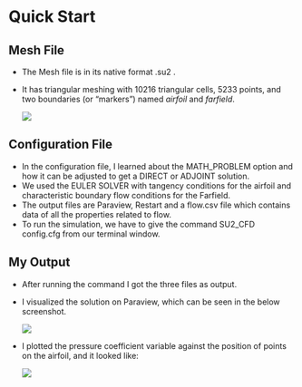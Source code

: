 ﻿# <a name="_bum1s8drs34"></a>Quick Start 
## <a name="_swu0kba818le"></a>Mesh File
- The Mesh file is in its native format .su2 .
- It has triangular meshing with 10216 triangular cells, 5233 points, and two boundaries (or “markers”) named *airfoil* and *farfield*. 

  

  ![](Aspose.Words.2ce079df-077d-425b-926c-ec925e630d0c.001.png)

## <a name="_enuov1hng7c5"></a>Configuration File
- In the configuration file, I learned about the MATH\_PROBLEM  option and how it can be adjusted to get a DIRECT or ADJOINT solution.
- We used the EULER SOLVER with tangency conditions for the airfoil and characteristic boundary flow conditions for the Farfield.
- The output files are Paraview, Restart and a flow.csv file which contains data of all the properties related to flow. 
- To run the simulation, we have to give the command SU2\_CFD config.cfg from our terminal window.
## <a name="_wqgxooo58ne2"></a>My Output
- After running the command I got the three files as output.
- I visualized the solution on Paraview, which can be seen in the below screenshot.

  ![](Aspose.Words.2ce079df-077d-425b-926c-ec925e630d0c.002.png)

- I plotted the pressure coefficient variable against the position of points on the airfoil, and it looked like:

  ![](Aspose.Words.2ce079df-077d-425b-926c-ec925e630d0c.003.png)

